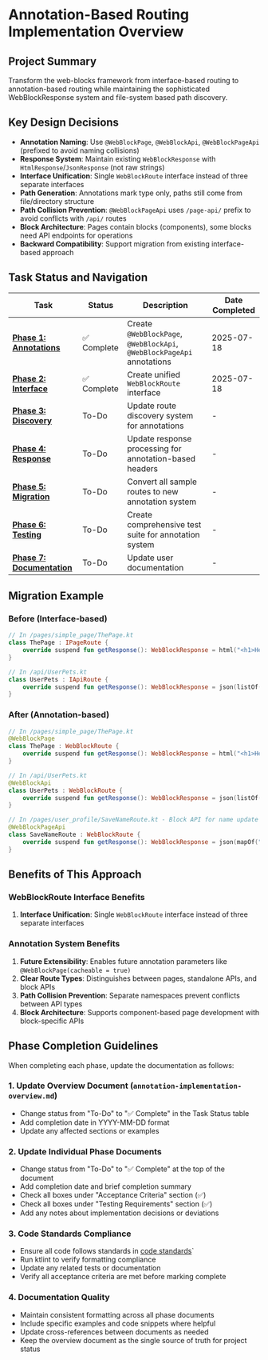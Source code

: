 # Annotation-Based Routing Implementation Overview

## Project Summary
Transform the web-blocks framework from interface-based routing to annotation-based routing while maintaining the sophisticated WebBlockResponse system and file-system based path discovery.

## Key Design Decisions
- **Annotation Naming**: Use `@WebBlockPage`, `@WebBlockApi`, `@WebBlockPageApi` (prefixed to avoid naming collisions)
- **Response System**: Maintain existing `WebBlockResponse` with `HtmlResponse`/`JsonResponse` (not raw strings)
- **Interface Unification**: Single `WebBlockRoute` interface instead of three separate interfaces
- **Path Generation**: Annotations mark type only, paths still come from file/directory structure
- **Path Collision Prevention**: `@WebBlockPageApi` uses `/page-api/` prefix to avoid conflicts with `/api/` routes
- **Block Architecture**: Pages contain blocks (components), some blocks need API endpoints for operations
- **Backward Compatibility**: Support migration from existing interface-based approach

## Task Status and Navigation

| Task | Status | Description | Date Completed |
|------|--------|-------------|----------------|
| **[Phase 1: Annotations](annotation-phase1-annotations.md)** | ✅ Complete | Create `@WebBlockPage`, `@WebBlockApi`, `@WebBlockPageApi` annotations | 2025-07-18 |
| **[Phase 2: Interface](annotation-phase2-interface.md)** | ✅ Complete | Create unified `WebBlockRoute` interface | 2025-07-18 |
| **[Phase 3: Discovery](annotation-phase3-discovery.md)** | To-Do | Update route discovery system for annotations | - |
| **[Phase 4: Response](annotation-phase4-response.md)** | To-Do | Update response processing for annotation-based headers | - |
| **[Phase 5: Migration](annotation-phase5-migration.md)** | To-Do | Convert all sample routes to new annotation system | - |
| **[Phase 6: Testing](annotation-phase6-testing.md)** | To-Do | Create comprehensive test suite for annotation system | - |
| **[Phase 7: Documentation](annotation-phase7-documentation.md)** | To-Do | Update user documentation | - |

## Migration Example

### Before (Interface-based)
```kotlin
// In /pages/simple_page/ThePage.kt
class ThePage : IPageRoute {
    override suspend fun getResponse(): WebBlockResponse = html("<h1>Hello</h1>")
}

// In /api/UserPets.kt
class UserPets : IApiRoute {
    override suspend fun getResponse(): WebBlockResponse = json(listOf("cat", "dog"))
}
```

### After (Annotation-based)
```kotlin
// In /pages/simple_page/ThePage.kt
@WebBlockPage
class ThePage : WebBlockRoute {
    override suspend fun getResponse(): WebBlockResponse = html("<h1>Hello</h1>")
}

// In /api/UserPets.kt
@WebBlockApi
class UserPets : WebBlockRoute {
    override suspend fun getResponse(): WebBlockResponse = json(listOf("cat", "dog"))
}

// In /pages/user_profile/SaveNameRoute.kt - Block API for name update form
@WebBlockPageApi
class SaveNameRoute : WebBlockRoute {
    override suspend fun getResponse(): WebBlockResponse = json(mapOf("success" to true))
}
```

## Benefits of This Approach

### WebBlockRoute Interface Benefits
1. **Interface Unification**: Single `WebBlockRoute` interface instead of three separate interfaces

### Annotation System Benefits
1. **Future Extensibility**: Enables future annotation parameters like `@WebBlockPage(cacheable = true)`
2. **Clear Route Types**: Distinguishes between pages, standalone APIs, and block APIs
3. **Path Collision Prevention**: Separate namespaces prevent conflicts between API types
4. **Block Architecture**: Supports component-based page development with block-specific APIs

## Phase Completion Guidelines

When completing each phase, update the documentation as follows:

### 1. Update Overview Document (`annotation-implementation-overview.md`)
- Change status from "To-Do" to "✅ Complete" in the Task Status table
- Add completion date in YYYY-MM-DD format
- Update any affected sections or examples

### 2. Update Individual Phase Documents
- Change status from "To-Do" to "✅ Complete" at the top of the document
- Add completion date and brief completion summary
- Check all boxes under "Acceptance Criteria" section (✅)
- Check all boxes under "Testing Requirements" section (✅)
- Add any notes about implementation decisions or deviations

### 3. Code Standards Compliance
- Ensure all code follows standards in [code standards](../code_standards/_index.md)`
- Run ktlint to verify formatting compliance
- Update any related tests or documentation
- Verify all acceptance criteria are met before marking complete

### 4. Documentation Quality
- Maintain consistent formatting across all phase documents
- Include specific examples and code snippets where helpful
- Update cross-references between documents as needed
- Keep the overview document as the single source of truth for project status

